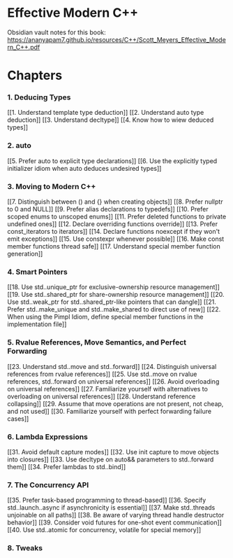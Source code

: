 # Effective Modern C++


Obsidian vault notes for this book:
https://ananyapam7.github.io/resources/C++/Scott_Meyers_Effective_Modern_C++.pdf

# Chapters 
### 1. Deducing Types 
[[1. Understand template type deduction]]
[[2. Understand auto type deduction]]
[[3. Understand decltype]]
[[4. Know how to wiew deduced types]]

### 2. auto
[[5. Prefer auto to explicit type declarations]]
[[6. Use the explicitly typed initializer idiom when auto deduces undesired types]]

### 3. Moving to Modern C++
[[7. Distinguish between ()  and {} when creating objects]]
[[8. Prefer nullptr to 0 and NULL]]
[[9. Prefer alias declarations to typedefs]]
[[10. Prefer scoped enums to unscoped enums]]
[[11. Prefer deleted functions to private undefined ones]]
[[12. Declare overriding functions override]]
[[13. Prefer const_iterators to iterators]]
[[14. Declare functions noexcept if they won't emit exceptions]]
[[15. Use constexpr whenever possible]]
[[16. Make const member functions thread safe]]
[[17. Understand special member function generation]]

### 4. Smart Pointers
[[18. Use std..unique_ptr for exclusive-ownership resource management]]
[[19. Use std..shared_ptr for share-ownership resource management]]
[[20. Use std..weak_ptr for std..shared_ptr-like pointers that can dangle]]
[[21. Prefer std..make_unique and std..make_shared to direct use of new]]
[[22. When using the Pimpl Idiom, define special member functions in the implementation file]]

### 5. Rvalue References, Move Semantics, and Perfect Forwarding 
[[23. Understand std..move and std..forward]]
[[24. Distinguish universal references from rvalue references]]
[[25. Use std..move on rvalue references, std..forward on universal references]]
[[26. Avoid overloading on universal references]]
[[27. Familiarize yourself with alternatives to overloading on universal references]]
[[28. Understand reference collapsing]]
[[29. Assume that move operations are not present, not cheap, and not used]]
[[30. Familiarize yourself with perfect forwarding failure cases]]

### 6. Lambda Expressions
[[31. Avoid default capture modes]]
[[32. Use init capture to move objects into closures]]
[[33. Use decltype on auto&& parameters to std..forward them]]
[[34. Prefer lambdas to std..bind]]

### 7. The Concurrency API
[[35. Prefer task-based programming to thread-based]]
[[36. Specify std..launch..async if asynchronicity is essential]]
[[37. Make std..threads unjoinable on all paths]]
[[38. Be aware of varying thread handle destructor behavior]]
[[39. Consider void futures for one-shot event communication]]
[[40. Use std..atomic for concurrency, volatile for special memory]]

### 8. Tweaks

